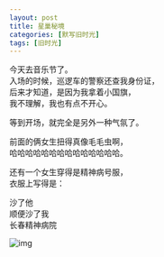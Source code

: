 ```yaml
---
layout: post
title: 星巢秘境
categories: [默写旧时光]
tags: [旧时光]
---
```

今天去音乐节了。  
入场的时候，巡逻车的警察还查我身份证，    
后来才知道，是因为我拿着小国旗，   
我不理解，我也有点不开心。  

等到开场，就完全是另外一种气氛了。

前面的俩女生扭得真像毛毛虫啊，    
哈哈哈哈哈哈哈哈哈哈哈哈哈哈。

还有一个女生穿得是精神病号服，  
衣服上写得是：

沙了他   
顺便沙了我     
长春精神病院

![img](https://s3-img.meituan.net/v1/mss_3d027b52ec5a4d589e68050845611e68/ff/n0/0n/q8/p5_396882.jpg@596w_1l.jpg)
